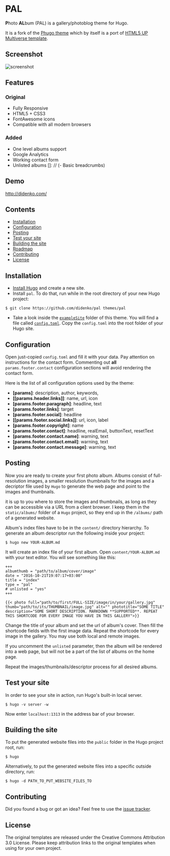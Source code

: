 # PAL

**P**hoto **AL**bum (PAL) is a gallery/photoblog theme for Hugo.

It is a fork of the [Phugo theme](https://github.com/aerohub/phugo) which by itself is a port of [HTML5 UP Multiverse template](https://html5up.net/multiverse).

## Screenshot

![screenshot](./images/screenshot.png)

## Features

### Original

- Fully Responsive
- HTML5 + CSS3
- FontAwesome icons
- Compatible with all modern browsers

### Added

- One level albums support
- Google Analytics
- Working contact form
- Unlisted albums
[]: // (- Basic breadcrumbs)

## Demo

http://didenko.com/

## Contents

- [Installation](#installation)
- [Configuration](#configuration)
- [Posting](#posting)
- [Test your site](#test-your-site)
- [Building the site](#building-the-site)
- [Roadmap](#roadmap)
- [Contributing](#contributing)
- [License](#license)


## Installation

- [Install Hugo](//gohugo.io/overview/installing/) and create a new site.
- Install `pal`. To do that, run while in the root directory of your new Hugo project:

```
$ git clone https://github.com/didenko/pal themes/pal
```

- Take a look inside the [`exampleSite`](./exampleSite) folder of this theme. You will find a file called [`config.toml`](./exampleSite/config.toml). Copy the `config.toml` into the root folder of your Hugo site.

## Configuration

Open just-copied `config.toml` and fill it with your data. Pay attention on instructions for the contact form. Commenting out **all** `params.footer.contact` configuration sections will avoid rendering the contact form.

Here is the list of all configuration options used by the theme:

- **[**params**]**:
    description,
    author,
    keywords,
- **[[**params.header.links**]]**:
    name,
    url,
    icon
- **[**params.footer.paragraph**]**:
    headline,
    text
- **[**params.footer.links**]**:
    target
- **[**params.footer.social**]**:
    headline
- **[[**params.footer.social.links**]]**:
    url,
    icon,
    label
- **[**params.footer.copyright**]**:
    name
- **[**params.footer.contact**]**:
    headline,
    realEmail,
    buttonText,
    resetText
- **[**params.footer.contact.name**]**:
    warning,
    text
- **[**params.footer.contact.email**]**:
    warning,
    text
- **[**params.footer.contact.message**]**:
    warning,
    text

## Posting

Now you are ready to create your first photo album. Albums consist of full-resolution images, a smaller resolution thumbnails for the images and a decriptor file used by `Hugo` to generate the web page and point to the images and thumbnails.

it is up to you where to store the images and thumbnails, as long as they can be accessible via a URL from a client browser. I keep them in the `static/albums/` folder of a `Hugo` project, so they end up in the `/albums/` path of a generated website.

Album's index files have to be in the `content/` directory hierarchy. To generate an album descriptor run the following inside your project:

```
$ hugo new YOUR-ALBUM.md
```
It will create an index file of your first album. Open `content/YOUR-ALBUM.md` with your text editor. You will see something like this:

```
+++
albumthumb = "path/to/album/cover/image"
date = "2016-10-21T19:07:17+03:00"
title = "index"
type = "pal"
# unlisted = "yes"
+++

{{< photo full="path/to/first/FULL-SIZE/image/in/your/gallery.jpg" thumb="path/to/its/THUMBNAIL/image.jpg" alt="" phototitle="SOME TITLE" description="SOME SHORT DESCRIPTION. MARKDOWN **SUPPORTED**. REPEAT THIS SHORTCODE FOR EVERY IMAGE YOU HAVE IN THIS GALLERY">}}

```
Change the title of your album and set the url of album's cover. Then fill the shortcode fields with the first image data. Repeat the shortcode for every image in the gallery. You may use both local and remote images.

If you uncomment the `unlisted` parameter, then the album will be rendered into a web page, but will not be a part of the list of albums on the home page.

Repeat the images/thumbnails/descriptor process for all desired albums. 

## Test your site

In order to see your site in action, run Hugo's built-in local server. 

    $ hugo -v server -w

Now enter `localhost:1313` in the address bar of your browser.

## Building the site

To put the generated website files into the `public` folder in the Hugo project root, run:

    $ hugo

Alternatively, to put the generated website files into a specific outside directory, run:

    $ hugo -d PATH_TO_PUT_WEBSITE_FILES_TO

## Contributing

Did you found a bug or got an idea? Feel free to use the [issue tracker](//github.com/didenko/pal/issues).

## License

The original templates are released under the Creative Commons Attribution 3.0 License. Please keep attribution links to the original templates when using for your own project.
